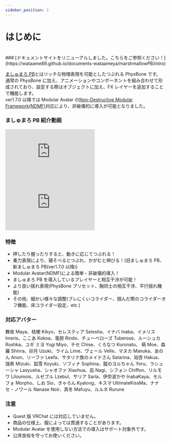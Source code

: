 ```yaml
---
sidebar_position: 1
---
```


# はじめに

<br/>
### [ドキュメントサイトをリニューアルしました。こちらをご参照ください！](https://wataame89.github.io/documents-wataameya/marshmallowPB/intro)
<br/>

<!-- <img
  src={require('/img/marshmallow_PB.png').default}
  alt="marshmallow_PB"
  style={{ width: '300px' }}
/> -->

[ましゅまろ PB](https://wataame89.booth.pm/items/4511536)とはリッチな物理表現を可能としたつぶれる PhysBone です。  
通常の PhysBone に加え、アニメーションやコンポーネントを組み合わせて形成されており、設定する際はオブジェクトに加え、FX レイヤーを追加することで機能します。  
ver1.7.0 以降では Modular Avatar の[Non-Destructive Modular Framework(NDMF)](https://github.com/bdunderscore/ndmf)対応により、非破壊的に導入が可能となりました。

### ましゅまろ PB 紹介動画

<iframe width="280" height="158" src="https://www.youtube.com/embed/-AnCXOb0zwA?si=9nIYCs1nau9X5sWb?rel=0" title="YouTube video player" frameBorder="0" allow="accelerometer; autoplay; clipboard-write; encrypted-media; gyroscope; picture-in-picture; web-share" allowFullScreen></iframe>

<iframe width="280" height="158" src="https://www.youtube.com/embed/kOMfLITi3Fg?si=DQoMo9dUO_4_Zpf1" title="YouTube video player" frameBorder="0" allow="accelerometer; autoplay; clipboard-write; encrypted-media; gyroscope; picture-in-picture; web-share" allowFullScreen></iframe>

### 特徴

- 押したり握ったりすると、動きに応じてつぶれる！
- 重力表現により、寝そべるとつぶれ、かがむと伸びる！(旧ましゅまろ PB、新ましゅまろ PB(ver1.7.0 以降))
- Modular Avatar(NDMF)による簡単・非破壊的導入！
- ましゅまろ PB を導入しているプレイヤーと相互干渉が可能！
- より良い揺れ表現(PhysBone プリセット、胸同士の相互干渉、平行揺れ機能)
- その他、細かい様々な調整(ブレにくいコライダー、掴んだ際のコライダーオフ機能、床コライダー設定、etc.)

### 対応アバター

舞夜 Maya、桔梗 Kikyo、セレスティア Selestia、イナバ Inaba、イメリス Imeris、ここあ Kokoa、竜胆 Rindo、チューベローズ Tuberose、ルーシュカ Rushka、ユギ ミヨ Yugi Miyo、チセ Chise、くろなつ Kuronatu、 萌 Moe、森羅 Shinra、卯月 Uzuki、ライム Lime、ヴェール Velle、マヌカ Manuka、あのん Anon、リーファ Leefa、サタリナ族のメイドさん Satarina、珀杏 Hakua、瑞希 Mizuki、狐雪 Koyuki、ソフィナ Sophina、龍のヨルちゃん Yoru、ラシューシャ Lasyusha、シャオファ Xiaohua、凪 Nagi、シフォン Chiffon、リルモワ Liloumois、ルゼブル Lzebul、サリア Saria、伊奈波かや InabaKaya、モルフォ Morpho、しお Sio、きゃろん Kyalong、キスマ UltimateKissMa、ナナセ・ノワール Nanase Noir、真冬 Mafuyu、ルルネ Rurune

### 注意

- Quest 版 VRChat には対応していません。
- 商品の仕様上、服によっては貫通することがあります。
- Modular Avatar を使用しない方法での導入はサポート対象外です。
- 公序良俗を守ってお使いください。

<!-- ### ベータ版使用者の方へ
ベータ版をお試し頂き、誠にありがとうございます。
動かない場合や設定がよく分からない場合はお気軽に[作者Twitter](https://twitter.com/wataameya_vr)にてDMや@ツイートでお知らせください。
ご意見・バグ報告なども頂けると助かります。(特に設定項目や機能への要望を頂けるとありがたいです) -->
